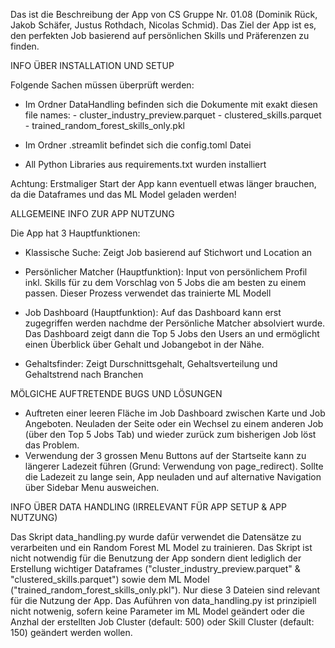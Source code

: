Das ist die Beschreibung der App von CS Gruppe Nr. 01.08 (Dominik Rück, Jakob Schäfer, Justus Rothdach, Nicolas Schmid). Das Ziel der App ist es, den perfekten Job basierend auf persönlichen Skills und Präferenzen zu finden.


INFO ÜBER INSTALLATION UND SETUP

Folgende Sachen müssen überprüft werden:
- Im Ordner DataHandling befinden sich die Dokumente mit exakt diesen file names:
      - cluster_industry_preview.parquet
      - clustered_skills.parquet
      - trained_random_forest_skills_only.pkl
  
- Im Ordner .streamlit befindet sich die config.toml Datei

- All Python Libraries aus requirements.txt wurden installiert

Achtung: Erstmaliger Start der App kann eventuell etwas länger brauchen, da die Dataframes und das ML Model geladen werden!


ALLGEMEINE INFO ZUR APP NUTZUNG

Die App hat 3 Hauptfunktionen: 
- Klassische Suche: Zeigt Job basierend auf Stichwort und Location an

- Persönlicher Matcher (Hauptfunktion): Input von persönlichem Profil inkl. Skills für zu dem Vorschlag von 5 Jobs die am besten zu einem passen. Dieser Prozess verwendet das trainierte ML Modell
  
- Job Dashboard (Hauptfunktion): Auf das Dashboard kann erst zugegriffen werden nachdme der Persönliche Matcher absolviert wurde. Das Dashboard zeigt dann die Top 5 Jobs den Users an und ermöglicht einen Überblick über Gehalt und Jobangebot in der Nähe.
  
- Gehaltsfinder: Zeigt Durschnittsgehalt, Gehaltsverteilung und Gehaltstrend nach Branchen


MÖLGICHE AUFTRETENDE BUGS UND LÖSUNGEN

- Auftreten einer leeren Fläche im Job Dashboard zwischen Karte und Job Angeboten. Neuladen der Seite oder ein Wechsel zu einem anderen Job (über den Top 5 Jobs Tab) und wieder zurück zum bisherigen Job löst das Problem. 
- Verwendung der 3 grossen Menu Buttons auf der Startseite kann zu längerer Ladezeit führen (Grund: Verwendung von page_redirect). Sollte die Ladezeit zu lange sein, App neuladen und auf alternative Navigation über Sidebar Menu ausweichen. 


INFO ÜBER DATA HANDLING (IRRELEVANT FÜR APP SETUP & APP NUTZUNG)

Das Skript data_handling.py wurde dafür verwendet die Datensätze zu verarbeiten und ein Random Forest ML Model zu trainieren. Das Skript ist nicht notwendig für die Benutzung der App sondern dient lediglich der Erstellung wichtiger Dataframes ("cluster_industry_preview.parquet" & "clustered_skills.parquet") sowie dem ML Model ("trained_random_forest_skills_only.pkl"). Nur diese 3 Dateien sind relevant für die Nutzung der App. Das Auführen von data_handling.py ist prinzipiell nicht notwenig, sofern keine Parameter im ML Model geändert oder die Anzhal der erstellten Job Cluster (default: 500) oder Skill Cluster (default: 150) geändert werden wollen. 

